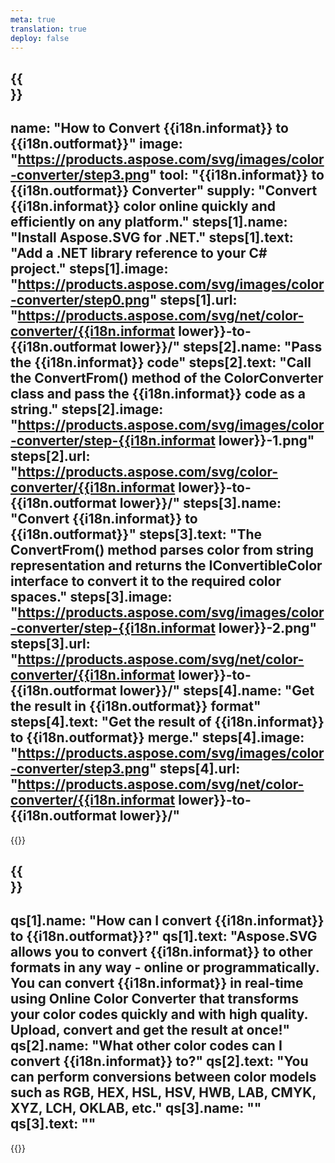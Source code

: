 ```yaml
---
meta: true
translation: true
deploy: false
---
```


{{<section howto>}}
---
name: "How to Convert {{i18n.informat}} to {{i18n.outformat}}"
image: "https://products.aspose.com/svg/images/color-converter/step3.png"
tool: "{{i18n.informat}} to {{i18n.outformat}} Converter"
supply: "Convert {{i18n.informat}} color online quickly and efficiently on any platform."
steps[1].name: "Install Aspose.SVG for .NET."
steps[1].text: "Add a .NET library reference to your C# project."
steps[1].image: "https://products.aspose.com/svg/images/color-converter/step0.png"
steps[1].url: "https://products.aspose.com/svg/net/color-converter/{{i18n.informat lower}}-to-{{i18n.outformat lower}}/"
steps[2].name: "Pass the {{i18n.informat}} code"
steps[2].text: "Call the ConvertFrom() method of the ColorConverter class and pass the {{i18n.informat}} code as a string."
steps[2].image: "https://products.aspose.com/svg/images/color-converter/step-{{i18n.informat lower}}-1.png"
steps[2].url: "https://products.aspose.com/svg/color-converter/{{i18n.informat lower}}-to-{{i18n.outformat lower}}/"
steps[3].name: "Convert {{i18n.informat}} to {{i18n.outformat}}"
steps[3].text: "The ConvertFrom() method parses color from string representation and returns the IConvertibleColor interface to convert it to the required color spaces."
steps[3].image: "https://products.aspose.com/svg/images/color-converter/step-{{i18n.informat lower}}-2.png"
steps[3].url: "https://products.aspose.com/svg/net/color-converter/{{i18n.informat lower}}-to-{{i18n.outformat lower}}/"
steps[4].name: "Get the result in {{i18n.outformat}} format"
steps[4].text: "Get the result of {{i18n.informat}} to {{i18n.outformat}} merge."
steps[4].image: "https://products.aspose.com/svg/images/color-converter/step3.png"
steps[4].url: "https://products.aspose.com/svg/net/color-converter/{{i18n.informat lower}}-to-{{i18n.outformat lower}}/"
---

{{<import path="/meta/schemas.md" section="howto">}}

{{<section faq>}}
---
qs[1].name: "How can I convert {{i18n.informat}} to {{i18n.outformat}}?"
qs[1].text: "Aspose.SVG allows you to convert {{i18n.informat}} to other formats in any way - online or programmatically. You can convert {{i18n.informat}} in real-time using Online Color Converter that transforms your color codes quickly and with high quality. Upload, convert and get the result at once!"
qs[2].name: "What other color codes can I convert {{i18n.informat}} to?"
qs[2].text: "You can perform conversions between color models such as RGB, HEX, HSL, HSV, HWB, LAB, CMYK, XYZ, LCH, OKLAB, etc."
qs[3].name: ""
qs[3].text: ""
---

{{<import path="/meta/schemas.md" section="faq">}}

